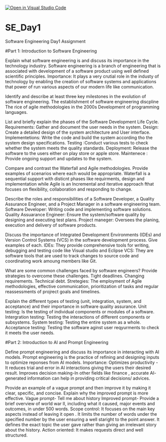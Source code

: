 [![Open in Visual Studio Code](https://classroom.github.com/assets/open-in-vscode-2e0aaae1b6195c2367325f4f02e2d04e9abb55f0b24a779b69b11b9e10269abc.svg)](https://classroom.github.com/online_ide?assignment_repo_id=18385864&assignment_repo_type=AssignmentRepo)
# SE_Day1
Software Engineering Day1 Assignment

#Part 1: Introduction to Software Engineering

Explain what software engineering is and discuss its importance in the technology industry.
Software engineering is a branch of engineering that is associated with development of a software product using well defined scientific principles.
Importance: It plays a very crutial role in the industy of technology by enabling the creation of software systems and applications that power of run various aspects of our modern life like communication.


Identify and describe at least three key milestones in the evolution of software engineering.
The establishment of software engineering discpline
The rice of agile methodologies in the 2000s
Development of programming languages.


List and briefly explain the phases of the Software Development Life Cycle.
Requirements: Gather and document the user needs in the system.
Design: Create a detailed design of the system architecture and User interface.
Implementetions: Write the code and build the system according tho the system design specifications.
Testing :Conduct various tests to check whether the system meets the quality standards.
Deployment: Release the software to the users  either on play store or apple store.
Maintenece : Provide  ongoing support and updates to the system.




Compare and contrast the Waterfall and Agile methodologies. Provide examples of scenarios where each would be appropriate.
Waterfall is a sequential support with disticnt phases like requirments, design and implementation while Agile is an Incremental and iterative approach fthat focuses on flexibility, collaboration and responding to change.


Describe the roles and responsibilities of a Software Developer, a Quality Assurance Engineer, and a Project Manager in a software engineering team.
Software Developer: Writing code and implementing software solutions.
Quality Assuarance Engineer: Ensure the system/software  quality by designing and executing test plans.
Project maneger: Oversees the planing, execution and delivery of software products.


Discuss the importance of Integrated Development Environments (IDEs) and Version Control Systems (VCS) in the software development process. Give examples of each.
IDEs: They provide comprehensive tools for writing, debugging and testing code like Visual studio and Eclipse
VCS: They are software tools that are used to track changes to source code and coordinating work amoung  members like Git.



What are some common challenges faced by software engineers? Provide strategies to overcome these challenges.
Tight deadlines.
Changing requirements.
Technical debt.
Stretegies: The employment of Agile methodologies, effective communication, prioritization of tasks and regular reassessments of projrect goals and timelines.

Explain the different types of testing (unit, integration, system, and acceptance) and their importance in software quality assurance.
Unit testing: Is the testing of individual components or modules of a software.
Intergration testing: Testing the interactions of different components or subsystems.
System testing: Testing the entire system as a whole.
Acceptance testing: Testing the software aginst user reqyurments to check it meets the user needs.

#Part 2: Introduction to AI and Prompt Engineering


Define prompt engineering and discuss its importance in interacting with AI models.
Prompt engineering is the practice of refining and designing inputs to optimize reponses from AI models.
Importance: Optimizes productivity - It reduces trial and error in AI interactions giving the users their desired result.
Improves decision making-In other fields like finance , accurate AI- generated information can  help in providing critical decisions/ advices.


Provide an example of a vague prompt and then improve it by making it clear, specific, and concise. Explain why the improved prompt is more effective.
Vague prompt- Tell me about history
Improved prompt- Provide a brief overview of world war II, including what it caused, major events and outcomes, in under 500 words.
Scope control: It focuses on the main key aspects  instead of leaving  it open .
It limits the number of words  under the specified number by the user ensuring a well staright to the point answer.
It defines the exact topic the user gave rather than giving an irrelevant story about the history.
Action oriented: It makes requests direct and well structured.
